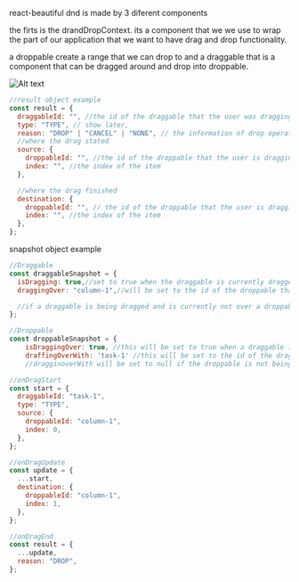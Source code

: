 react-beautiful dnd is made by 3 diferent components

the firts is the drandDropContext. its a component that we we use to wrap the part of our application that we want to have drag and drop functionality.

a droppable create a range that we can drop to and a draggable that is a component that can be dragged around and drop into droppable.

![Alt text](../../../Pictures/Screenshots/Screenshot%20from%202023-03-02%2012-07-25.png)

```javascript
//result object example
const result = {
  draggableId: "", //the id of the draggable that the user was dragging,
  type: "TYPE", // show later,
  reason: "DROP" | "CANCEL" | "NONE", // the information of drop operation,
  //where the drag stated
  source: {
    droppableId: "", //the id of the droppable that the user is dragging from,
    index: "", //the index of the item
  },

  //where the drag finished
  destination: {
    droppableId: "", // the id of the droppable that the user is dragging from,
    index: "", //the index of the item
  },
};
```

snapshot object example

```javascript
//Draggable
const draggableSnapshot = {
  isDragging: true,//set to true when the draggable is currently dragged
  draggingOver: "column-1",//will be set to the id of the droppable that the draggable is currently dragging over

  //if a draggable is being dragged and is currently not over a droppable, then the draggingOver will be set to null
};

//Droppable
const droppableSnapshot = {
    isDraggingOver: true, //this will be set to true when a draggable is dragging over the droppable.
    draffingOverWith: 'task-1' //this will be set to the id of the draggable taht is dragging over a droppable
    //dragginoverWith will be set to null if the droppable is not being drag over
```

```javascript
//onDragStart
const start = {
  draggableId: "task-1",
  type: "TYPE",
  source: {
    droppableId: "column-1",
    index: 0,
  },
};

//onDragUpdate
const update = {
  ...start,
  destination: {
    droppableId: "column-1",
    index: 1,
  },
};

//onDragEnd
const result = {
  ...update,
  reason: "DROP",
};
```
